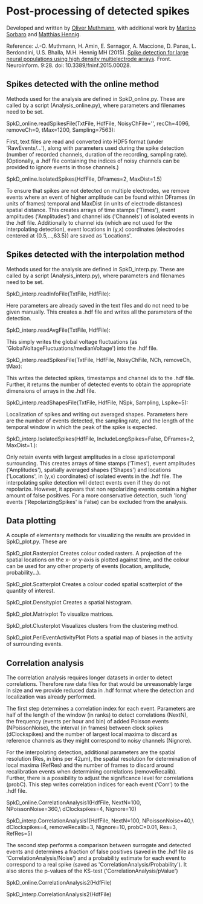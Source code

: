 # Post-processing of detected spikes

Developed and written by [Oliver Muthmann](ollimuh@googlemail.com), with additional work by [Martino Sorbaro](http://martinosorb.github.io) and [Matthias Hennig](http://homepages.inf.ed.ac.uk/mhennig/index.html).

Reference: J.-O. Muthmann, H. Amin, E. Sernagor, A. Maccione, D. Panas, L. Berdondini, U.S. Bhalla, M.H. Hennig MH (2015). [Spike detection for large neural populations using high density multielectrode arrays](http://journal.frontiersin.org/article/10.3389/fninf.2015.00028/abstract). Front. Neuroinform. 9:28. doi: 10.3389/fninf.2015.00028.


## Spikes detected with the online method

Methods used for the analysis are defined in SpkD_online.py. These are called by a script (Analysis_online.py), where parameters and filenames need to be set.

SpkD_online.readSpikesFile(TxtFile, HdfFile, NoisyChFile='', recCh=4096, removeCh=0, tMax=1200, Sampling=7563):

First, text files are read and converted into HDF5 format (under 'RawEvents/...'), along with parameters used during the spike detection (number of recorded channels, duration of the recording, sampling rate). (Optionally, a .hdf file containing the indices of noisy channels can be provided to ignore events in those channels.)

SpkD_online.IsolatedSpikes(HdfFile, DFrames=2, MaxDist=1.5)

To ensure that spikes are not detected on multiple electrodes, we remove events where an event of higher amplitude can be found within DFrames (in units of frames) temporal and MaxDist (in units of electrode distances) spatial distance. This creates arrays of time stamps ('Times'), event amplitudes ('Amplitudes') and channel ids ('Channels') of isolated events in the .hdf file. Additionally to channel ids (which are not used for the interpolating detection), event locations in (y,x) coordinates (electrodes centered at {0.5,...,63.5}) are saved as 'Locations'.

## Spikes detected with the interpolation method

Methods used for the analysis are defined in SpkD_interp.py. These are called by a script (Analysis_interp.py), where parameters and filenames need to be set.

SpkD_interp.readInfoFile(TxtFile, HdfFile):

Here parameters are already saved in the text files and do not need to be given manually. This creates a .hdf file and writes all the parameters of the detection.

SpkD_interp.readAvgFile(TxtFile, HdfFile):

This simply writes the global voltage fluctuations (as 'GlobalVoltageFluctuations/medianVoltage') into the .hdf file.

SpkD_interp.readSpikesFile(TxtFile, HdfFile, NoisyChFile, NCh, removeCh, tMax):

This writes the detected spikes, timestamps and channel ids to the .hdf file. Further, it returns the number of detected events to obtain the appropriate dimensions of arrays in the .hdf file.

SpkD_interp.readShapesFile(TxtFile, HdfFile, NSpk, Sampling, Lspike=5):

Localization of spikes and writing out averaged shapes. Parameters here are the number of events detected, the sampling rate, and the length of the temporal window in which the peak of the spike is expected.

SpkD_interp.IsolatedSpikes(HdfFile, IncludeLongSpikes=False, DFrames=2, MaxDist=1.):

Only retain events with largest amplitudes in a close spatiotemporal surrounding. This creates arrays of time stamps ('Times'), event amplitudes ('Amplitudes'), spatially averaged shapes ('Shapes') and locations ('Locations', in (y,x) coordinates) of isolated events in the .hdf file. The interpolating spike detection will detect events even if they do not repolarize. However, it appears that non repolarizing events contain a higher amount of false positives. For a more conservative detection, such 'long' events ('RepolarizingSpikes' is False) can be excluded from the analysis.

## Data plotting

A couple of elementary methods for visualizing the results are provided in SpkD_plot.py. These are

SpkD_plot.Rasterplot Creates colour coded rasters. A projection of the spatial locations on the x- or y-axis is plotted against time, and the colour can be used for any other property of events (location, amplitude, probability...).

SpkD_plot.Scatterplot Creates a colour coded spatial scatterplot of the quantity of interest.

SpkD_plot.Densityplot Creates a spatial histogram.

SpkD_plot.Matrixplot To visualize matrices.

SpkD_plot.Clusterplot Visualizes clusters from the clustering method.

SpkD_plot.PeriEventActivityPlot Plots a spatial map of biases in the activity of surrounding events.


## Correlation analysis

The correlation analysis requires longer datasets in order to detect correlations. Therefore raw data files for that would be unreasonably large in size and we provide reduced data in .hdf format where the detection and localization was already performed.

The first step determines a correlation index for each event. Parameters are half of the length of the window (in ranks) to detect correlations (NextN), the frequency (events per hour and bin) of added Poisson events (NPoissonNoise), the interval (in frames) between clock spikes (dClockspikes) and the number of largest local maxima to discard as reference channels as they might correspond to noisy channels (Nignore).

For the interpolating detection, additional parameters are the spatial resolution (Res, in bins per 42µm), the spatial resolution for determination of local maxima (RefRes) and the number of frames to discard around recalibration events when determining correlations (removeRecalib). Further, there is a possibility to adjust the significance level for correlations (probC). This step writes correlation indices for each event ('Corr') to the .hdf file.

SpkD_online.CorrelationAnalysis1(HdfFile, NextN=100, NPoissonNoise=360,\ dClockspikes=4, Nignore=10)

SpkD_interp.CorrelationAnalysis1(HdfFile, NextN=100, NPoissonNoise=40,\ dClockspikes=4, removeRecalib=3, Nignore=10, probC=0.01, Res=3, RefRes=5)

The second step performs a comparison between surrogate and detected events and determines a fraction of false positives (saved in the .hdf file as 'CorrelationAnalysis/Noise') and a probability estimate for each event to correspond to a real spike (saved as 'CorrelationAnalysis/Probability'). It also stores the p-values of the KS-test ('CorrelationAnalysis/pValue')

SpkD_online.CorrelationAnalysis2(HdfFile)

SpkD_interp.CorrelationAnalysis2(HdfFile)
